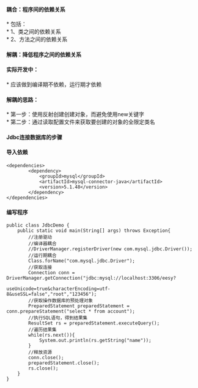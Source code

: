 <h4>耦合：程序间的依赖关系</h4>
* 包括：<br/>
*   1、类之间的依赖关系<br/>
*   2、方法之间的依赖关系

<h4>解耦：降低程序之间的依赖关系</h4>
<h4>实际开发中：</h4>
*   应该做到编译期不依赖，运行期才依赖

<h4>解耦的思路：</h4>
*   第一步：使用反射创建创建对象，而避免使用new关键字<br/>
*   第二步：通过读取配置文件来获取要创建的对象的全限定类名

<h4>Jdbc连接数据库的步骤</h4>
<h4>导入依赖</h4>

```
<dependencies>
        <dependency>
            <groupId>mysql</groupId>
            <artifactId>mysql-connector-java</artifactId>
            <version>5.1.48</version>
        </dependency>
</dependencies>
```

<h4>编写程序</h4>

```
public class JdbcDemo {
    public static void main(String[] args) throws Exception{
        //注册驱动
        //编译器耦合
        //DriverManager.registerDriver(new com.mysql.jdbc.Driver());
        //运行期耦合
        Class.forName("com.mysql.jdbc.Driver");
        //获取连接
        Connection conn = DriverManager.getConnection("jdbc:mysql://localhost:3306/eesy?
                                                        useUnicode=true&characterEncoding=utf-8&useSSL=false","root","123456");
        //获取操作数据库的预处理对象
        PreparedStatement preparedStatement = conn.prepareStatement("select * from account");
        //执行SQL语句，得到结果集
        ResultSet rs = preparedStatement.executeQuery();
        //遍历结果集
        while(rs.next()){
            System.out.println(rs.getString("name"));
        }
        //释放资源
        conn.close();
        preparedStatement.close();
        rs.close();
    }
}
```
